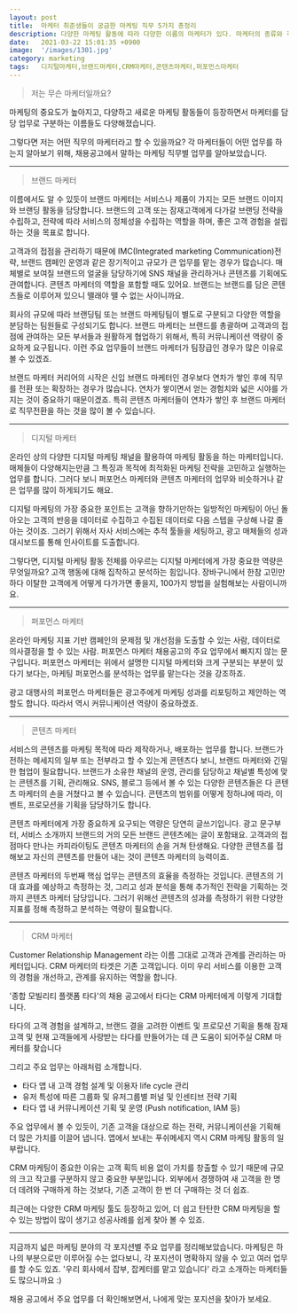 ```yaml
---
layout: post
title:  마케터 취준생들이 궁금한 마케팅 직무 5가지 총정리
description: 다양한 마케팅 활동에 따라 다양한 이름의 마케터가 있다. 마케터의 종류와 각 마케터가 하는 업무를 알아보자.
date:   2021-03-22 15:01:35 +0900
image:  '/images/1301.jpg'
category: marketing
tags:   디지털마케터,브랜드마케터,CRM마케터,콘텐츠마케터,퍼포먼스마케터
---
```

> 저는 무슨 마케터일까요?

마케팅의 중요도가 높아지고, 다양하고 새로운 마케팅 활동들이 등장하면서
마케터를 담당 업무로 구분하는 이름들도 다양해졌습니다.

그렇다면 저는 어떤 직무의 마케터라고 할 수 있을까요?
각 마케터들이 어떤 업무를 하는지 알아보기 위해,
채용공고에서 말하는 마케팅 직무별 업무를 알아보았습니다.

---

> 브랜드 마케터

이름에서도 알 수 있듯이 브랜드 마케터는 서비스나 제품이 가지는 모든 브랜드 이미지와 브랜딩 활동을 담당합니다. 브랜드의 고객 또는 잠재고객에게 다가갈 브랜딩 전략을 수립하고, 전략에 따라 서비스의 정체성을 수립하는 역할을 하며, 좋은 고객 경험을 설립하는 것을 목표로 합니다.

고객과의 접점을 관리하기 때문에 IMC(Integrated marketing Communication)전략, 브랜드 캠페인 운영과 같은 장기적이고 규모가 큰 업무를 맡는 경우가 많습니다. 매체별로 보여질 브랜드의 얼굴을 담당하기에 SNS 채널을 관리하거나 콘텐츠를 기획에도 관여합니다. 콘텐츠 마케터의 역할을 포함할 때도 있어요. 브랜드는 브랜드를 담은 콘텐츠들로 이루어져 있으니 뗄래야 뗄 수 없는 사이니까요.

회사의 규모에 따라 브랜딩팀 또는 브랜드 마케팅팀이 별도로 구분되고 다양한 역할을 분담하는 팀원들로 구성되기도 합니다. 브랜드 마케터는 브랜드를 총괄하며 고객과의 접점에 관여하는 모든 부서들과 원활하게 협업하기 위해서, 특히 커뮤니케이션 역량이 중요하게 요구됩니다. 이런 주요 업무들이 브랜드 마케터가 팀장급인 경우가 많은 이유로 볼 수 있겠죠.

브랜드 마케터 커리어의 시작은 신입 브랜드 마케터인 경우보다 연차가 쌓인 후에 직무를 전환 또는 확장하는 경우가 많습니다. 연차가 쌓이면서 얻는 경험치와 넓은 시야를 가지는 것이 중요하기 때문이겠죠. 특히 콘텐츠 마케터들이 연차가 쌓인 후 브랜드 마케터로 직무전환을 하는 것을 많이 볼 수 있습니다.

---

> 디지털 마케터

온라인 상의 다양한 디지털 마케팅 채널을 활용하여 마케팅 활동을 하는 마케터입니다. 매체들이 다양해지는만큼 그 특징과 목적에 최적화된 마케팅 전략을 고민하고 실행하는 업무를 합니다. 그러다 보니 퍼포먼스 마케터와 콘텐츠 마케터의 업무와 비슷하거나 같은 업무를 많이 하게되기도 해요.

디지털 마케팅의 가장 중요한 포인트는 고객을 향하기만하는 일방적인 마케팅이 아닌 돌아오는 고객의 반응을 데이터로 수집하고 수집된 데이터로 다음 스텝을 구상해 나갈 줄 아는 것이죠. 그러기 위해서 자사 서비스에는 추적 툴들을 세팅하고, 광고 매체들의 성과 대시보드를 통해 인사이트를 도출합니다.

그렇다면, 디지털 마케팅 활동 전체를 아우르는 디지털 마케터에게 가장 중요한 역량은 무엇일까요? 고객 행동에 대해 집착하고 분석하는 힘입니다. 장바구니에서 한참 고민만 하다 이탈한 고객에게 어떻게 다가가면 좋을지, 100가지 방법을 실험해보는 사람이니까요.

---

> 퍼포먼스 마케터

온라인 마케팅 지표 기반 캠페인의 문제점 및 개선점을 도출할 수 있는 사람, 데이터로 의사결정을 할 수 있는 사람. 퍼포먼스 마케터 채용공고의 주요 업무에서 빠지지 않는 문구입니다. 퍼포먼스 마케터는 위에서 설명한 디지털 마케터와 크게 구분되는 부분이 있다기 보다는, 마케팅 퍼포먼스를 분석하는 업무를 맡는다는 것을 강조하죠.

광고 대행사의 퍼포먼스 마케터들은 광고주에게 마케팅 성과를 리포팅하고 제안하는 역할도 합니다.  따라서 역시 커뮤니케이션 역량이 중요하겠죠.

---

> 콘텐츠 마케터

서비스의 콘텐츠를 마케팅 목적에 따라 제작하거나, 배포하는 업무를 합니다. 브랜드가 전하는 메세지의 일부 또는 전부라고 할 수 있는게 콘텐츠다 보니, 브랜드 마케터와 긴밀한 협업이 필요합니다. 브랜드가 소유한 채널의 운영, 관리를 담당하고 채널별 특성에 맞는 콘텐츠를 기획, 관리해요. SNS, 블로그 등에서 볼 수 있는 다양한 콘텐츠들은 다 콘텐츠 마케터의 손을 거쳤다고 볼 수 있습니다. 콘텐츠의 범위를 어떻게 정하냐에 따라, 이벤트, 프로모션을 기획을 담당하기도 합니다.

콘텐츠 마케터에게 가장 중요하게 요구되는 역량은 당연히 글쓰기입니다. 광고 문구부터, 서비스 소개까지 브랜드의 거의 모든 브랜드 콘텐츠에는 글이 포함돼요. 고객과의 접점마다 만나는 카피라이팅도 콘텐츠 마케터의 손을 거쳐 탄생해요. 다양한 콘텐츠를 접해보고 자신의 콘텐츠를 만들어 내는 것이 콘텐츠 마케터의 능력이죠.

콘텐츠 마케터의 두번째 핵심 업무는 콘텐츠의 효율을 측정하는 것입니다. 콘텐츠의 기대 효과를 예상하고 측정하는 것, 그리고 성과 분석을 통해 추가적인 전략을 기획하는 것까지 콘텐츠 마케터 담당입니다. 그러기 위해선 콘텐츠의 성과를 측정하기 위한 다양한 지표를 정해 측정하고 분석하는 역량이 필요합니다.

---

> CRM 마케터

Customer Relationship Management 라는 이름 그대로 고객과 관계를 관리하는 마케터입니다. CRM 마케터의 타겟은 기존 고객입니다. 이미 우리 서비스를 이용한 고객의 경험을 개선하고, 관계를 유지하는 역할을 합니다.

'종합 모빌리티 플랫폼 타다'의 채용 공고에서 타다는 CRM 마케터에게 이렇게 기대합니다.

타다의 고객 경험을 설계하고, 브랜드 결을 고려한 이벤트 및 프로모션 기획을 통해 잠재 고객 및 현재 고객들에게 사랑받는 타다를 만들어가는 데 큰 도움이 되어주실 CRM 마케터를 찾습니다

그리고 주요 업무는 아래처럼 소개합니다.

- 타다 앱 내 고객 경험 설계 및 이용자 life cycle 관리
- 유저 특성에 따른 그룹화 및 유저그룹별 퍼널 및 인센티브 전략 기획
- 타다 앱 내 커뮤니케이션 기획 및 운영 (Push notification, IAM 등)

주요 업무에서 볼 수 있듯이, 기존 고객을 대상으로 하는 전략, 커뮤니케이션을 기획해 더 많은 가치를 이끌어 냅니다. 앱에서 보내는 푸쉬메세지 역시 CRM 마케팅 활동의 일부랍니다.

CRM 마케팅이 중요한 이유는 고객 획득 비용 없이 가치를 창출할 수 있기 때문에 규모의 크고 작고를 구분하지 않고 중요한 부분입니다. 외부에서 경쟁하여 새 고객을 한 명 더 데려와 구매하게 하는 것보다, 기존 고객이 한 번 더 구매하는 것 더 쉽죠.

최근에는 다양한 CRM 마케팅 툴도 등장하고 있어, 더 쉽고 탄탄한 CRM 마케팅을 할 수 있는 방법이 많이 생기고 성공사례를 쉽게 찾아 볼 수 있죠.

---

지금까지 넓은 마케팅 분야의 각 포지션별 주요 업무를 정리해보았습니다. 마케팅은 하나의 부분으로만 이루어질 수는 없다보니, 각 포지션이 명확하지 않을 수 있고 여러 업무를 할 수도 있죠. '우리 회사에서 잡부, 잡케터를 맡고 있습니다' 라고 소개하는 마케터들도 많으니까요 :)

채용 공고에서 주요 업무를 더 확인해보면서, 나에게 맞는 포지션을 찾아가 보세요.
